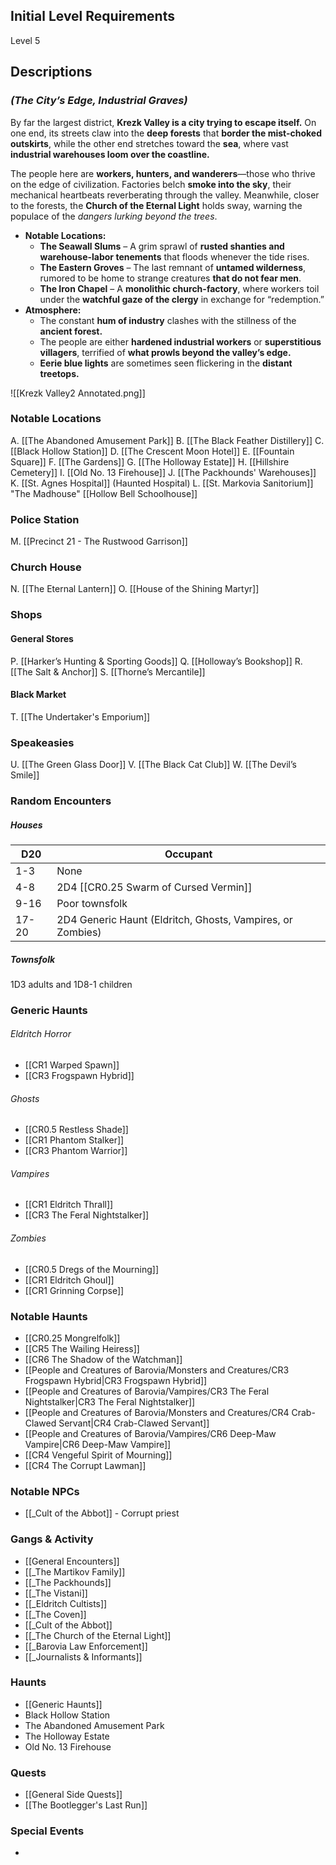 ## Initial Level Requirements
Level 5

## Descriptions
### _(The City’s Edge, Industrial Graves)_

By far the largest district, **Krezk Valley is a city trying to escape itself.** On one end, its streets claw into the **deep forests** that **border the mist-choked outskirts**, while the other end stretches toward the **sea**, where vast **industrial warehouses loom over the coastline.**

The people here are **workers, hunters, and wanderers**—those who thrive on the edge of civilization. Factories belch **smoke into the sky**, their mechanical heartbeats reverberating through the valley. Meanwhile, closer to the forests, the **Church of the Eternal Light** holds sway, warning the populace of the _dangers lurking beyond the trees_.

- **Notable Locations:**
    - **The Seawall Slums** – A grim sprawl of **rusted shanties and warehouse-labor tenements** that floods whenever the tide rises.
    - **The Eastern Groves** – The last remnant of **untamed wilderness**, rumored to be home to strange creatures **that do not fear men**.
    - **The Iron Chapel** – A **monolithic church-factory**, where workers toil under the **watchful gaze of the clergy** in exchange for “redemption.”
- **Atmosphere:**
    - The constant **hum of industry** clashes with the stillness of the **ancient forest.**
    - The people are either **hardened industrial workers** or **superstitious villagers**, terrified of **what prowls beyond the valley’s edge.**
    - **Eerie blue lights** are sometimes seen flickering in the **distant treetops.**

![[Krezk Valley2 Annotated.png]]

### Notable Locations
A. [[The Abandoned Amusement Park]]
B. [[The Black Feather Distillery]]
C. [[Black Hollow Station]]
D. [[The Crescent Moon Hotel]]
E. [[Fountain Square]]
F. [[The Gardens]]
G. [[The Holloway Estate]]
H. [[Hillshire Cemetery]]
I. [[Old No. 13 Firehouse]]
J. [[The Packhounds' Warehouses]]
K. [[St. Agnes Hospital]] (Haunted Hospital)
L. [[St. Markovia Sanitorium]] "The Madhouse"
[[Hollow Bell Schoolhouse]]

### Police Station
M. [[Precinct 21 - The Rustwood Garrison]]

### Church House
N. [[The Eternal Lantern]]
O. [[House of the Shining Martyr]]

### Shops
#### General Stores
P. [[Harker’s Hunting & Sporting Goods]]
Q. [[Holloway’s Bookshop]]
R. [[The Salt & Anchor]]
S. [[Thorne’s Mercantile]]

#### Black Market
T. [[The Undertaker's Emporium]]

### Speakeasies
U. [[The Green Glass Door]]
V. [[The Black Cat Club]]
W. [[The Devil’s Smile]]

### Random Encounters

##### Houses

| D20   | Occupant                                                   |
| ----- | ---------------------------------------------------------- |
| 1-3   | None                                                       |
| 4-8   | 2D4 [[CR0.25 Swarm of Cursed Vermin]]                      |
| 9-16  | Poor townsfolk                                             |
| 17-20 | 2D4 Generic Haunt (Eldritch, Ghosts, Vampires, or Zombies) |

##### Townsfolk
1D3 adults and 1D8-1 children

### Generic Haunts
###### Eldritch Horror
- [[CR1 Warped Spawn]]
- [[CR3 Frogspawn Hybrid]]

###### Ghosts
- [[CR0.5 Restless Shade]]
- [[CR1 Phantom Stalker]]
- [[CR3 Phantom Warrior]]

###### Vampires
- [[CR1 Eldritch Thrall]]
- [[CR3 The Feral Nightstalker]]

###### Zombies
- [[CR0.5 Dregs of the Mourning]]
- [[CR1 Eldritch Ghoul]]
- [[CR1 Grinning Corpse]]

### Notable Haunts
- [[CR0.25 Mongrelfolk]]
- [[CR5 The Wailing Heiress]]
- [[CR6 The Shadow of the Watchman]]
- [[People and Creatures of Barovia/Monsters and Creatures/CR3 Frogspawn Hybrid|CR3 Frogspawn Hybrid]]
- [[People and Creatures of Barovia/Vampires/CR3 The Feral Nightstalker|CR3 The Feral Nightstalker]]
- [[People and Creatures of Barovia/Monsters and Creatures/CR4 Crab-Clawed Servant|CR4 Crab-Clawed Servant]]
- [[People and Creatures of Barovia/Vampires/CR6 Deep-Maw Vampire|CR6 Deep-Maw Vampire]]
- [[CR4 Vengeful Spirit of Mourning]]
- [[CR4 The Corrupt Lawman]]

### Notable NPCs
- [[_Cult of the Abbot]] - Corrupt priest

### Gangs & Activity
- [[General Encounters]]
- [[_The Martikov Family]]
- [[_The Packhounds]]
- [[_The Vistani]]
- [[_Eldritch Cultists]]
- [[_The Coven]]
- [[_Cult of the Abbot]]
- [[_The Church of the Eternal Light]]
- [[_Barovia Law Enforcement]]
- [[_Journalists & Informants]]

### Haunts
- [[Generic Haunts]]
- Black Hollow Station
- The Abandoned Amusement Park
- The Holloway Estate
- Old No. 13 Firehouse

### Quests
- [[General Side Quests]]
- [[The Bootlegger's Last Run]]

### Special Events
- 